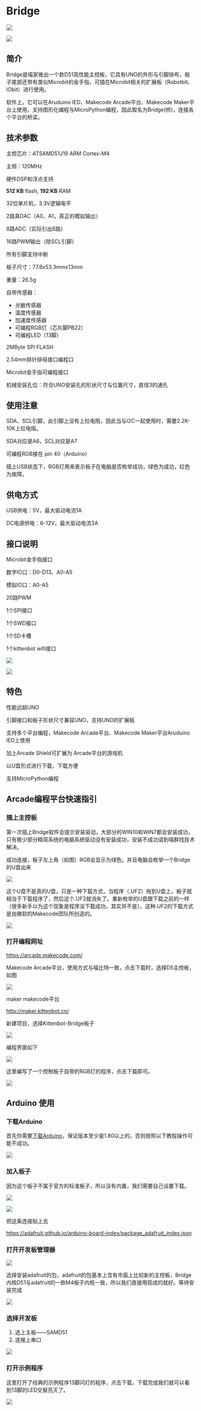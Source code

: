 # Bridge

![](Bridge/01.png)



![](Bridge/02.png)



## 简介

Bridge是喵家推出一个款D51高性能主控板，它具有UNO的外形与引脚排布，板子尾部还带有类似Microbit的金手指，可插在Microbit相关的扩展板（Robotbit、IObit）进行使用。

软件上，它可以在Aruduino IED、Makecode Arcade平台、Makecode Maker平台上使用，支持图形化编程与MicroPython编程，因此取名为Bridge(桥)，连接各个平台的桥梁。





## 技术参数

主控芯片：ATSAMD51J19  ARM Cortex-M4

主频：120MHz

硬件DSP和浮点支持

**512 KB** flash, **192 KB** RAM

32位单片机，3.3V逻辑电平

2路真DAC（A0、A1，真正的模拟输出）

8路ADC（实际引出6路）

16路PWM输出（除SCL引脚）

所有引脚支持中断

板子尺寸：77.8x53.3mmx13mm

重量：26.5g

自带传感器：

- 光敏传感器
- 温度传感器
- 加速度传感器 
- 可编程RGB灯（芯片脚PB22）
- 可编程LED（13脚）

2MByte SPI FLASH

2.54mm排针排母接口编程口

Microbit金手指可编程接口

机械安装孔位：符合UNO安装孔的形状尺寸与位置尺寸，直径3的通孔



## 使用注意

SDA、SCL引脚，此引脚上没有上拉电阻，因此当与I2C一起使用时，需要2.2K-10K上拉电阻。

SDA对应是A6，SCL对应是A7

可编程RGB接在 pin 40（Arduino）

插上USB状态下，RGB灯用来表示板子在电脑是否枚举成功，绿色为成功，红色为故障。



## 供电方式

USB供电：5V，最大驱动电流1A

DC电源供电：6-12V，最大驱动电流3A



## 接口说明

Microbit金手指接口

数字IO口：D0-D13、A0-A5

模拟IO口：A0-A5  

20路PWM

1个SPI接口

1个SWD接口

1个SD卡槽

1个kittenbot wifi接口

![](Bridge/03.png)

![](Bridge/04.png)



## 特色

性能远超UNO

引脚接口和板子形状尺寸兼容UNO，支持UNO的扩展板

支持多个平台编程，Makecode Arcade平台、Makecode Maker平台Aruduino IED上使用

加上Arcade Shield可扩展为 Arcade平台的游戏机

以U盘形式进行下载，下载方便

支持MicroPython编程



## Arcade编程平台快速指引

### 插上主控板

第一次插上Bridge软件会提示安装驱动，大部分的WIN10和WIN7都会安装成功，只有极少部分精简系统的电脑系统驱动没有安装成功，安装不成功请到喵群找技术解决。



成功连接，板子左上角（如图）RGB会显示为绿色。并且电脑会枚举一个Bridge的U盘出来

![](Bridge/18.png)

这个U盘不是真的U盘，只是一种下载方式，当程序（.UF2）拖到U盘上，板子就相当于下载程序了，然后这个.UF2就消失了。重新枚举的U盘跟下载之前的一样（很多新手以为这个现象是程序没下载成功，其实并不是），这种.UF2的下载方式是由微软的Makecode团队所创造的。

![](Bridge/19.png)

### 打开编程网址

https://arcade.makecode.com/

Makecode Arcade平台，使用方式与喵比特一致，点击下载时，选择D5主控板，如图

![](Bridge/06.png)



maker makecode平台

http://maker.kittenbot.cn/



新建项目，选择Kittenbot-Bridge板子

![](Bridge/07.png)



编程界面如下

![](Bridge/08.png)



这里编写了一个控制板子自带的RGB灯的程序，点击下载即可。

![](Bridge/09.png)



## Arduino 使用

### 下载Arduino

首先你需要[下载Arduino](https://www.arduino.cc/en/Main/Software)，保证版本至少是1.80以上的，否则按照以下教程操作可能不成功。

![](Bridge/10.png)



### 加入板子

因为这个板子不属于官方的标准板子，所以没有内置，我们需要自己设置下载。

![](Bridge/11.png)



![](Bridge/12.png)

把这条连接贴上去

https://adafruit.github.io/arduino-board-index/package_adafruit_index.json



### 打开开发板管理器

![](Bridge/13.png)



选择安装adafruit的包，adafruit的包基本上含有市面上比较新的主控板，Bridge内核D51与adafruit的一款M4板子内核一致，所以我们直接用现成的就好。等待安装完成

![](Bridge/14.png)



### 选择开发板

1. 选上主板——SAMD51
2. 连接上串口

![](Bridge/16.png)



### 打开示例程序

这里打开了经典的示例程序13脚闪灯的程序，点击下载，下载完成我们就可以看到13脚的LED交替亮灭了。

![](Bridge/17.png)